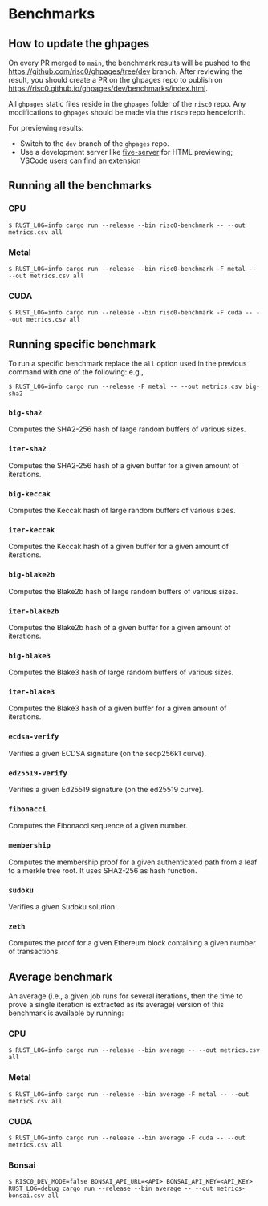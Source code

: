 # Benchmarks

## How to update the ghpages

On every PR merged to `main`, the benchmark results will be pushed to the https://github.com/risc0/ghpages/tree/dev branch. After reviewing the result, you should create a PR on the ghpages repo to publish on https://risc0.github.io/ghpages/dev/benchmarks/index.html.

All `ghpages` static files reside in the `ghpages` folder of the `risc0` repo. Any modifications to `ghpages` should be made via the `risc0` repo henceforth.

For previewing results:

- Switch to the `dev` branch of the `ghpages` repo.
- Use a development server like [five-server](https://github.com/yandeu/five-server) for HTML previewing; VSCode users can find an extension

## Running all the benchmarks

### CPU

```console
$ RUST_LOG=info cargo run --release --bin risc0-benchmark -- --out metrics.csv all
```

### Metal

```console
$ RUST_LOG=info cargo run --release --bin risc0-benchmark -F metal -- --out metrics.csv all
```

### CUDA

```console
$ RUST_LOG=info cargo run --release --bin risc0-benchmark -F cuda -- --out metrics.csv all
```

## Running specific benchmark

To run a specific benchmark replace the `all` option used in the previous command with one of the following:
e.g.,

```console
$ RUST_LOG=info cargo run --release -F metal -- --out metrics.csv big-sha2
```

### `big-sha2`

Computes the SHA2-256 hash of large random buffers of various sizes.

### `iter-sha2`

Computes the SHA2-256 hash of a given buffer for a given amount of iterations.

### `big-keccak`

Computes the Keccak hash of large random buffers of various sizes.

### `iter-keccak`

Computes the Keccak hash of a given buffer for a given amount of iterations.

### `big-blake2b`

Computes the Blake2b hash of large random buffers of various sizes.

### `iter-blake2b`

Computes the Blake2b hash of a given buffer for a given amount of iterations.

### `big-blake3`

Computes the Blake3 hash of large random buffers of various sizes.

### `iter-blake3`

Computes the Blake3 hash of a given buffer for a given amount of iterations.

### `ecdsa-verify`

Verifies a given ECDSA signature (on the secp256k1 curve).

### `ed25519-verify`

Verifies a given Ed25519 signature (on the ed25519 curve).

### `fibonacci`

Computes the Fibonacci sequence of a given number.

### `membership`

Computes the membership proof for a given authenticated path from a leaf to a merkle tree root. It uses SHA2-256 as hash function.

### `sudoku`

Verifies a given Sudoku solution.

### `zeth`

Computes the proof for a given Ethereum block containing a given number of transactions.

## Average benchmark

An average (i.e., a given job runs for several iterations, then the time to prove a single iteration is extracted as its average) version of this benchmark is available by running:

### CPU

```console
$ RUST_LOG=info cargo run --release --bin average -- --out metrics.csv all
```

### Metal

```console
$ RUST_LOG=info cargo run --release --bin average -F metal -- --out metrics.csv all
```

### CUDA

```console
$ RUST_LOG=info cargo run --release --bin average -F cuda -- --out metrics.csv all
```

### Bonsai

```console
$ RISC0_DEV_MODE=false BONSAI_API_URL=<API> BONSAI_API_KEY=<API_KEY> RUST_LOG=debug cargo run --release --bin average -- --out metrics-bonsai.csv all
```
